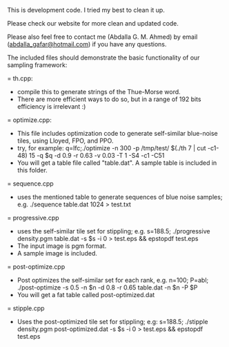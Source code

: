 This is development code. I tried my best to clean it up.

Please check our website for more clean and updated code.

Please also feel free to contact me (Abdalla G. M. Ahmed) by email (abdalla_gafar@hotmail.com) if you have any questions.

The included files should demonstrate the basic functionality of our sampling framework:

= th.cpp:
- compile this to generate strings of the Thue-Morse word.
- There are more efficient ways to do so, but in a range of 192 bits efficiency is irrelevant :)

= optimize.cpp:
- This file includes optimization code to generate self-similar blue-noise tiles, using Lloyed, FPO, and PPO.
- try, for example:
    q=lfc;./optimize -n 300 -p /tmp/test/ $(./th 7 | cut -c1-48) 15 -q $q -d 0.9 -r 0.63 -v 0.03 -T 1 -S4 -c1 -C51
- You will get a table file called "table.dat". A sample table is included in this folder.

= sequence.cpp
- uses the mentioned table to generate sequences of blue noise samples; e.g.
    ./sequence table.dat 1024 > test.txt

= progressive.cpp
- uses the self-similar tile set for stippling; e.g.
    s=188.5; ./progressive density.pgm table.dat -s $s -i 0 > test.eps && epstopdf test.eps
- The input image is pgm format.
- A sample image is included.

= post-optimize.cpp
- Post optimizes the self-similar set for each rank, e.g.
    n=100; P=abl; ./post-optimize -s 0.5 -n $n -d 0.8 -r 0.65 table.dat -n $n -P $P
- You will get a fat table called post-optimized.dat

= stipple.cpp
- Uses the post-optimized tile set for stippling; e.g:
    s=188.5; ./stipple density.pgm post-optimized.dat -s $s -i 0 > test.eps && epstopdf test.eps

